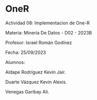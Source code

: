 # OneR
Actividad 08: Implementacion de One-R

Materia: Minería De Datos - D02 - 2023B

Profesor: Israel Román Godínez

Fecha: 25/09/2023

Alumnos:

Aldape Rodríguez Kevin Jair.

Duarte Vázquez Kevin Alexis.

Venegas Garibay Ali.

